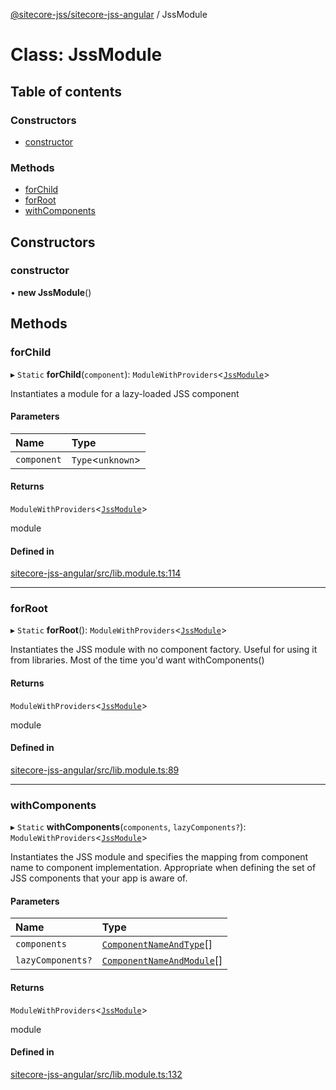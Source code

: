 [@sitecore-jss/sitecore-jss-angular](../README.md) / JssModule

# Class: JssModule

## Table of contents

### Constructors

- [constructor](JssModule.md#constructor)

### Methods

- [forChild](JssModule.md#forchild)
- [forRoot](JssModule.md#forroot)
- [withComponents](JssModule.md#withcomponents)

## Constructors

### constructor

• **new JssModule**()

## Methods

### forChild

▸ `Static` **forChild**(`component`): `ModuleWithProviders`<[`JssModule`](JssModule.md)\>

Instantiates a module for a lazy-loaded JSS component

#### Parameters

| Name | Type |
| :------ | :------ |
| `component` | `Type`<`unknown`\> |

#### Returns

`ModuleWithProviders`<[`JssModule`](JssModule.md)\>

module

#### Defined in

[sitecore-jss-angular/src/lib.module.ts:114](https://github.com/Sitecore/jss/blob/3838c7b3d/packages/sitecore-jss-angular/src/lib.module.ts#L114)

___

### forRoot

▸ `Static` **forRoot**(): `ModuleWithProviders`<[`JssModule`](JssModule.md)\>

Instantiates the JSS module with no component factory.
Useful for using it from libraries. Most of the time you'd want withComponents()

#### Returns

`ModuleWithProviders`<[`JssModule`](JssModule.md)\>

module

#### Defined in

[sitecore-jss-angular/src/lib.module.ts:89](https://github.com/Sitecore/jss/blob/3838c7b3d/packages/sitecore-jss-angular/src/lib.module.ts#L89)

___

### withComponents

▸ `Static` **withComponents**(`components`, `lazyComponents?`): `ModuleWithProviders`<[`JssModule`](JssModule.md)\>

Instantiates the JSS module and specifies the mapping from component name to component implementation.
Appropriate when defining the set of JSS components that your app is aware of.

#### Parameters

| Name | Type |
| :------ | :------ |
| `components` | [`ComponentNameAndType`](ComponentNameAndType.md)[] |
| `lazyComponents?` | [`ComponentNameAndModule`](../interfaces/ComponentNameAndModule.md)[] |

#### Returns

`ModuleWithProviders`<[`JssModule`](JssModule.md)\>

module

#### Defined in

[sitecore-jss-angular/src/lib.module.ts:132](https://github.com/Sitecore/jss/blob/3838c7b3d/packages/sitecore-jss-angular/src/lib.module.ts#L132)
